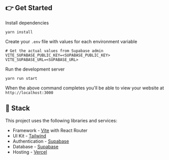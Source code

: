 ## 👉 Get Started

Install dependencies

```
yarn install
```

Create your `.env` file with values for each environment variable

```
# Get the actual values from Supabase admin
VITE_SUPABASE_PUBLIC_KEY=<SUPABASE_PUBLIC_KEY>
VITE_SUPABASE_URL=<SUPABASE_URL>
```

Run the development server

```
yarn run start
```

When the above command completes you'll be able to view your website at `http://localhost:3000`

## 🥞 Stack

This project uses the following libraries and services:

- Framework - [Vite](https://vitejs.dev/) with React Router
- UI Kit - [Tailwind](https://tailwindcss.com)
- Authentication - [Supabase](https://supabase.com)
- Database - [Supabase](https://supabase.com)
- Hosting - [Vercel](https://vercel.com/)
